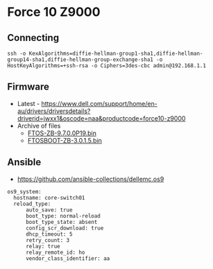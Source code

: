 # Force 10 Z9000

## Connecting 

```
ssh -o KexAlgorithms=diffie-hellman-group1-sha1,diffie-hellman-group14-sha1,diffie-hellman-group-exchange-sha1 -o HostKeyAlgorithms=+ssh-rsa -o Ciphers=3des-cbc admin@192.168.1.1
```

## Firmware

- Latest - https://www.dell.com/support/home/en-au/drivers/driversdetails?driverid=jwxx1&oscode=naa&productcode=force10-z9000
- Archive of files
    - [FTOS-ZB-9.7.0.0P19.bin](FTOS-ZB-9.7.0.0P19.bin)
    - [FTOSBOOT-ZB-3.0.1.5.bin](FTOSBOOT-ZB-3.0.1.5.bin)

## Ansible

- https://github.com/ansible-collections/dellemc.os9

```
os9_system:
  hostname: core-switch01
  reload_type:
      auto_save: true
      boot_type: normal-reload
      boot_type_state: absent
      config_scr_download: true
      dhcp_timeout: 5
      retry_count: 3
      relay: true
      relay_remote_id: ho
      vendor_class_identifier: aa
```
